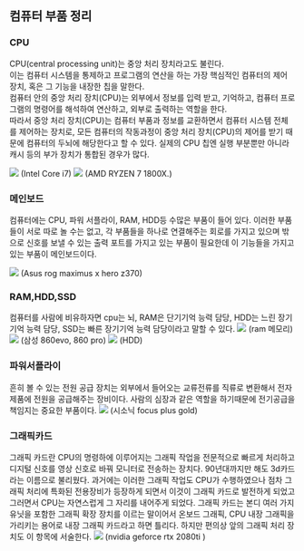 ## 컴퓨터 부품 정리  
### CPU  
CPU(central processing unit)는 중앙 처리 장치라고도 불린다.  
이는 컴퓨터 시스템을 통제하고 프로그램의 연산을 하는 가장 핵심적인 컴퓨터의 제어 장치, 혹은 그 기능을 내장한 칩을 말한다.  
컴퓨터 안의 중앙 처리 장치(CPU)는 외부에서 정보를 입력 받고, 기억하고, 컴퓨터 프로그램의 명령어를 해석하여 연산하고, 외부로 출력하는 역할을 한다.  
따라서 중앙 처리 장치(CPU)는 컴퓨터 부품과 정보를 교환하면서 컴퓨터 시스템 전체를 제어하는 장치로, 모든 컴퓨터의 작동과정이 중앙 처리 장치(CPU)의 제어를 받기 때문에 컴퓨터의 두뇌에 해당한다고 할 수 있다. 실제의 CPU 칩엔 실행 부분뿐만 아니라 캐시 등의 부가 장치가 통합된 경우가 많다.  

<img src = "https://s3.namuwikiusercontent.com/s/886e60d9bde0c115bacb1f2b260e70b996f23d02df8c7fe5c308e21c9b35f4be7d715da3b900542f12c5d7b90d67f56f9d695a7ceb6a1b1993b0c2f1b59d1c4cf6ee899b322e5b0e8a9a92df9eec264dda6af88261434f39494e0524a1de9273">
(Intel Core i7)
<img src = "https://s3.namuwikiusercontent.com/s/6a2cdbcbf69db4500375897c17bc8b522c77907707c2cbb7f53c3ac2ca45c2288c0d4f08dc54c2cd68c0982381f828a263d91f8b15491c4d79c985c5eed963056b0acbb067664e78d2185e40d288943103e49c86ba8c9a23e55f185fe407c04c">
(AMD RYZEN 7 1800X.)

### 메인보드
컴퓨터에는 CPU, 파워 서플라이, RAM, HDD등 수많은 부품이 들어 있다. 이러한 부품들이 서로 따로 놀 수는 없고, 각 부품들을 하나로 연결해주는 회로를 가지고 있으며 밖으로 신호를 보낼 수 있는 출력 포트를 가지고 있는 부품이 필요한데 이 기능들을 가지고 있는 부품이 메인보드이다.

<img src = "https://www.asus.com/websites/global/products/BeYSpTIeDazuxz5A/img/performance/cooler_pd.png">
(Asus rog maximus x hero z370)

### RAM,HDD,SSD
컴퓨터를 사람에 비유하자면 cpu는 뇌, RAM은 단기기억 능력 담당,
HDD는 느린 장기기억 능력 담당, SSD는 빠른 장기기억 능력 담당이라고
말할 수 있다.
<img src = "http://it.donga.com/files/2010/05/06/1124943524-img_0518_chomolanma.jpg">
(ram 메모리)
<img src = "https://i.ytimg.com/vi/-XZNr7mS0iw/maxresdefault.jpg">
(삼성 860evo, 860 pro)
<img src = "https://images-na.ssl-images-amazon.com/images/I/719KsKDMM%2BL._SL1413_.jpg">
(HDD)

### 파워서플라이
흔히 볼 수 있는 전원 공급 장치는 외부에서 들어오는 교류전류를 직류로 변환해서 전자제품에 전원을 공급해주는 장비이다. 사람의 심장과 같은 역할을 하기때문에 전기공급을 책임지는 중요한 부품이다.
<img src = "http://img.danawa.com/prod_img/500000/166/615/img/5615166_1.jpg?shrink=500:500&_v=20180905094355">
(시소닉 focus plus gold)

### 그래픽카드
그래픽 카드란 CPU의 명령하에 이루어지는 그래픽 작업을 전문적으로 빠르게 처리하고 디지털 신호를 영상 신호로 바꿔 모니터로 전송하는 장치다. 90년대까지만 해도 3d카드라는 이름으로 불리웠다. 과거에는 이러한 그래픽 작업도 CPU가 수행하였으나 점차 그래픽 처리에 특화된 전용장비가 등장하게 되면서 이것이 그래픽 카드로 발전하게 되었고 그러면서 CPU는 자연스럽게 그 자리를 내어주게 되었다. 그래픽 카드는 본디 여러 가지 유닛을 포함한 그래픽 확장 장치를 이르는 말이어서 온보드 그래픽, CPU 내장 그래픽을 가리키는 용어로 내장 그래픽 카드라고 하면 틀리다. 하지만 편의상 앞의 그래픽 처리 장치도 이 항목에 서술한다.
<img src = "https://d1lss44hh2trtw.cloudfront.net/assets/article/2018/10/30/nvidia-geforce-rtx-2080-ti-announced-header_feature.JPG">
(nvidia geforce rtx 2080ti  )
